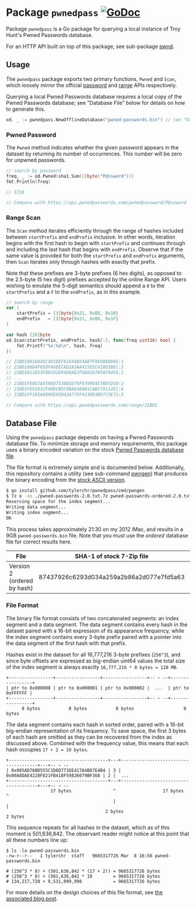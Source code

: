 # Package `pwnedpass` [![GoDoc](https://godoc.org/github.com/tylerchr/pwnedpass?status.svg)](https://godoc.org/github.com/tylerchr/pwnedpass)

Package `pwnedpass` is a Go package for querying a local instance of Troy Hunt's Pwned Passwords database.

For an HTTP API built on top of this package, see sub-package [pwnd](https://github.com/tylerchr/pwnedpass/tree/master/cmd/pwnd).

## Usage

The `pwnedpass` package exports two primary functions, `Pwned` and `Scan`, which loosely mirror the official [password](https://haveibeenpwned.com/API/v2#SearchingPwnedPasswordsByPassword) and [range](https://haveibeenpwned.com/API/v2#SearchingPwnedPasswordsByRange) APIs respectively.

Querying a local Pwned Passwords database requires a local copy of the Pwned Passwords database; see "Database File" below for details on how to generate this.

```go
od, _ := pwnedpass.NewOfflineDatabase("pwned-passwords.bin") // see "Database File" below
```

### Pwned Password

The `Pwned` method indicates whether the given password appears in the dataset by returning its number of occurrences. This number will be zero for unpwned passwords.

```go
// search by password
freq, _ := od.Pwned(sha1.Sum([]byte("P@ssword")))
fmt.Println(freq)

// 5728

// Compare with https://api.pwnedpasswords.com/pwnedpassword/P@ssword
```

### Range Scan

The `Scan` method iterates efficiently through the range of hashes included between `startPrefix` and `endPrefix` inclusive. In other words, iteration begins with the first hash to begin with `startPrefix` and continues through and including the last hash that begins with `endPrefix`. Observe that if the same value is provided for both the `startPrefix` and `endPrefix` arguments, then `Scan` iterates only through hashes with exactly that prefix.

Note that these prefixes are 3-byte prefixes (6 hex digits), as opposed to the 2.5-byte (5 hex digit) prefixes accepted by the online Range API. Users wishing to emulate the 5-digit semantics should append a `0` to the `startPrefix` and a `F` to the `endPrefix`, as in this example.

```go
// search by range
var (
	startPrefix = [3]byte{0x21, 0xBD, 0x10}
	endPrefix   = [3]byte{0x21, 0xBD, 0x1F}
)

var hash [20]byte
od.Scan(startPrefix, endPrefix, hash[:], func(freq uint16) bool {
	fmt.Printf("%x:%d\n", hash, freq)
})

// 21BD10018A45C4D1DEF81644B54AB7F969B88D65:1
// 21BD100D4F6E8FA6EECAD2A3AA415EEC418D38EC:2
// 21BD1011053FD0102E94D6AE2F8B83D76FAF94F6:1
// ...
// 21BD1FE867A959E87530DED79F9709D4E7BDCD5D:2
// 21BD1FE92D1CF40DCB5C9BAE484B1CABCC9112E1:6
// 21BD1FF185A609DEA5042A77EF4238E4BD7C5E72:3

// Compare with https://api.pwnedpasswords.com/range/21BD1
```

## Database File

Using the `pwnedpass` package depends on having a Pwned Passwords database file. To minimize storage and memory requirements, this package uses a binary encoded variation on the stock [Pwned Passwords database file](https://haveibeenpwned.com/Passwords).

The file format is extremely simple and is documented below. Additionally, this repository contains a utility (see sub-command [pwngen](https://github.com/tylerchr/pwnedpass/tree/master/cmd/pwngen)) that produces the binary encoding from the [stock ASCII version](https://haveibeenpwned.com/Passwords).

```bash
$ go install github.com/tylerchr/pwnedpass/cmd/pwngen
$ 7z e -so ./pwned-passwords-2.0.txt.7z pwned-passwords-ordered-2.0.txt | pwngen pwned-passwords.bin
Reserving space for the index segment...
Writing data segment...
Writing index segment...
OK
```

This process takes approximately 21:30 on my 2012 iMac, and results in a 9GB `pwned-passwords.bin` file. Note that you must use the _ordered_ database file for correct results here.

| File                        | SHA-1 of stock 7-Zip file                | SHA-1 of binary file                     |
| --------------------------- | ---------------------------------------- | ---------------------------------------- |
| Version 2 (ordered by hash) | 87437926c6293d034a259a2b86a2d077e7fd5a63 | 9ea32216da1ab11ac2c9a29e19c33f1c2e6ecd1a |

### File Format

The binary file format consists of two concatenated segments: an index segment and a data segment. The data segment contains every hash in the dataset paired with a 16-bit expression of its appearance frequency, while the index segment contains every 3-byte prefix paired with a pointer into the data segment of the first hash with that prefix.

Hashes exist in the dataset for all 16,777,216 3-byte prefixes (`256^3`), and since byte offsets are expressed as big-endian uint64 values the total size of the index segment is always exactly `16,777,216 * 8 bytes = 128 MB`.

```
+-----------------+-----------------+-----------------+-- ~ --+-----------------+
| ptr to 0x000000 | ptr to 0x000001 | ptr to 0x000002 |  ...  | ptr to 0xFFFFFF |
+-----------------+-----------------+-----------------+-- ~ --+-----------------+
      8 bytes           8 bytes           8 bytes                   8 bytes
```

The data segment contains each hash in sorted order, paired with a 16-bit big-endian representation of its frequency. To save space, the first 3 bytes of each hash are omitted as they can be recovered from the index as discussed above. Combined with the frequency value, this means that each hash occupies `17 + 2 = 19 bytes`.

```
+--------------------------------------+---+--------------------------------------+---+-- ~ --
| 0x005AD76BD555C1D6D771DE417A4B87E4B4 | 3 | 0x00A8DAE4228F821FB418F59826079BF368 | 2 |  ...  
+--------------------------------------+---+--------------------------------------+---+-- ~ --
                 17 bytes                ^                  17 bytes                ^
                                         |                                          |
                                      2 bytes                                    2 bytes
```

This sequence repeats for all hashes in the dataset, which as of this moment is 501,636,842. The observant reader might notice at this point that all these numbers line up:

```
$ ls -la pwned-passwords.bin
-rw-r--r--   1 tylerchr  staff   9665317726 Mar  8 16:56 pwned-passwords.bin

# (256^3 * 8) + (501,636,842 * (17 + 2)) = 9665317726 bytes
# (256^3 * 8) + (501,636,842 * 19        = 9665317726 bytes
# 134,217,728 + 9,531,099,998            = 9665317726 bytes
```

For more details on the design choices of this file format, see [the associated blog post]().